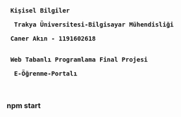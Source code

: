 <pre>
<b> 
  <br> Kişisel Bilgiler </br>
  Trakya Üniversitesi-Bilgisayar Mühendisliği 
  <br> Caner Akın - 1191602618 </br> 
  <br> Web Tabanlı Programlama Final Projesi </br> 
  E-Öğrenme-Portalı  
  
</b>
</pre>

### npm start
